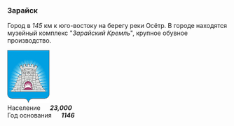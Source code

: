 <!--2021-10-31 01:30:04-->
### Зарайск
Город в *145* км к юго-востоку на берегу реки Осётр.
В городе находятся музейный комплекс "*Зарайский Кремль*", крупное обувное производство.

<img src="./Zaraysk.gif" width="96px"><br>
Население &emsp; ***23,000*** &emsp;<br>
Год&nbsp;основания &emsp; ***1146***